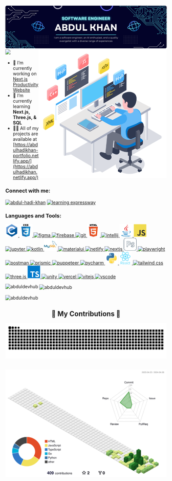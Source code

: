 [![MasterHead](./github-header-image.png)](https://abdulhadikhan-portfolio.netlify.app/)
<img align="right" alt="Coding" width="400" src="https://github.com/AbdulDevHub/AbdulDevHub/blob/main/Coder%20-%20No%20Background.gif?raw=true">
<img src="https://github.com/abduldevhub/abduldevhub/blob/master/github.gif" />

- 🔭 I’m currently working on [Next.js Productivity Website](https://github.com/AbdulDevHub/Opal-Labs-Frontend)
- 🌱 I’m currently learning **Next.js, Three.js, & SQL**
- 👨‍💻 All of my projects are available at [https://abdulhadikhan-portfolio.netlify.app/](https://abdulhadikhan.netlify.app/)

<h3 align="left">Connect with me:</h3>
<p align="left">
<a href="https://linkedin.com/in/abdul-hadi-khan" target="blank"><img align="center" src="https://raw.githubusercontent.com/rahuldkjain/github-profile-readme-generator/master/src/images/icons/Social/linked-in-alt.svg" alt="abdul-hadi-khan" height="30" width="40" /></a>
<a href="https://www.youtube.com/@learningexpressway/" target="blank"><img align="center" src="https://raw.githubusercontent.com/rahuldkjain/github-profile-readme-generator/master/src/images/icons/Social/youtube.svg" alt="learning expressway" height="30" width="40" /></a>
</p>

<h3 align="left">Languages and Tools:</h3>
<p align="left">
  <a href="https://cprogramming.com/" target="_blank" rel="noreferrer"> 
    <img src="https://raw.githubusercontent.com/devicons/devicon/master/icons/c/c-original.svg" alt="c" width="40" height="40"/> 
  </a>
  
  <a href="https://www.w3schools.com/css/" target="_blank" rel="noreferrer"> 
    <img src="https://raw.githubusercontent.com/devicons/devicon/master/icons/css3/css3-original-wordmark.svg" alt="css3" width="40" height="40"/> 
  </a>
    
  <a href="https://www.figma.com/" target="_blank" rel="noreferrer"> 
    <img src="https://www.vectorlogo.zone/logos/figma/figma-icon.svg" alt="figma" width="40" height="40"/> 
  </a>
    
  <a href="https://firebase.google.com/" target="_blank" rel="noreferrer"> 
    <img src="https://www.vectorlogo.zone/logos/firebase/firebase-icon.svg" alt="firebase" width="40" height="40"/> 
  </a>
    
  <a href="https://git-scm.com/" target="_blank" rel="noreferrer"> 
    <img src="https://www.vectorlogo.zone/logos/git-scm/git-scm-icon.svg" alt="git" width="40" height="40"/> 
  </a>
    
  <a href="https://www.w3.org/html/" target="_blank" rel="noreferrer"> 
    <img src="https://raw.githubusercontent.com/devicons/devicon/master/icons/html5/html5-original-wordmark.svg" alt="html5" width="40" height="40"/> 
  </a>
  
  <a href="https://www.jetbrains.com/idea/" target="_blank" rel="noreferrer"> 
    <img src="https://cdn.jsdelivr.net/gh/devicons/devicon@latest/icons/intellij/intellij-original.svg" alt="intellij" width="40" height="40"/> 
  </a>

  <a href="https://www.java.com" target="_blank" rel="noreferrer"> 
    <img src="https://raw.githubusercontent.com/devicons/devicon/master/icons/java/java-original.svg" alt="java" width="40" height="40"/> 
  </a>
    
  <a href="https://developer.mozilla.org/en-US/docs/Web/JavaScript" target="_blank" rel="noreferrer"> 
    <img src="https://raw.githubusercontent.com/devicons/devicon/master/icons/javascript/javascript-original.svg" alt="javascript" width="40" height="40"/> 
  </a>
    
  <a href="https://jupyter.org/" target="_blank" rel="noreferrer"> 
    <img src="https://cdn.jsdelivr.net/gh/devicons/devicon@latest/icons/jupyter/jupyter-original-wordmark.svg" alt="jupyter" width="40" height="40"/> 
  </a>

  <a href="https://kotlinlang.org" target="_blank" rel="noreferrer"> 
    <img src="https://www.vectorlogo.zone/logos/kotlinlang/kotlinlang-icon.svg" alt="kotlin" width="40" height="40"/> 
  </a>
    
  <a href="https://www.mysql.com/" target="_blank" rel="noreferrer"> 
    <img src="https://raw.githubusercontent.com/devicons/devicon/master/icons/mysql/mysql-original-wordmark.svg" alt="mysql" width="40" height="40"/> 
  </a>
    
  <a href="https://mui.com/" target="_blank" rel="noreferrer"> 
    <img src="https://cdn.jsdelivr.net/gh/devicons/devicon@latest/icons/materialui/materialui-original.svg" alt="materialui" width="40" height="40"/> 
  </a>
    
  <a href="https://www.netlify.com/" target="_blank" rel="noreferrer"> 
    <img src="https://cdn.jsdelivr.net/gh/devicons/devicon@latest/icons/netlify/netlify-original.svg" alt="netlify" width="40" height="40"/> 
  </a>

  <a href="https://nextjs.org/" target="_blank" rel="noreferrer"> 
    <img src="https://cdn.worldvectorlogo.com/logos/nextjs-2.svg" alt="nextjs" width="40" height="40"/> 
  </a>
    
  <a href="https://www.photoshop.com/en" target="_blank" rel="noreferrer"> 
    <img src="https://raw.githubusercontent.com/devicons/devicon/master/icons/photoshop/photoshop-line.svg" alt="photoshop" width="40" height="40"/> 
  </a>
  
  <a href="https://playwright.dev/" target="_blank" rel="noreferrer"> 
    <img src="https://cdn.jsdelivr.net/gh/devicons/devicon@latest/icons/playwright/playwright-original.svg" alt="playwright" width="40" height="40"/> 
  </a>
    
  <a href="https://postman.com" target="_blank" rel="noreferrer"> 
    <img src="https://www.vectorlogo.zone/logos/getpostman/getpostman-icon.svg" alt="postman" width="40" height="40"/> 
  </a>
  
  <a href="https://prismic.io" target="_blank" rel="noreferrer"> 
    <img src="https://static-00.iconduck.com/assets.00/prismic-icon-511x512-rbr6bktf.png" alt="prismic" width="40" height="40"/> 
  </a>

  <a href="https://pptr.dev/" target="_blank" rel="noreferrer">
    <img src="https://cdn.jsdelivr.net/gh/devicons/devicon@latest/icons/puppeteer/puppeteer-original.svg" alt="puppeteer" width="40" height="40"/>
  </a>
  
  <a href="https://www.jetbrains.com/pycharm/" target="_blank" rel="noreferrer"> 
    <img src="https://cdn.jsdelivr.net/gh/devicons/devicon@latest/icons/pycharm/pycharm-original.svg" alt="pycharm" width="40" height="40"/> 
  </a>
    
  <a href="https://www.python.org" target="_blank" rel="noreferrer"> 
    <img src="https://raw.githubusercontent.com/devicons/devicon/master/icons/python/python-original.svg" alt="python" width="40" height="40"/> 
  </a>
    
  <a href="https://reactjs.org/" target="_blank" rel="noreferrer"> 
    <img src="https://raw.githubusercontent.com/devicons/devicon/master/icons/react/react-original-wordmark.svg" alt="react" width="40" height="40"/> 
  </a>

  <a href="https://tailwindcss.com/" target="_blank" rel="noreferrer"> 
    <img src="https://cdn.jsdelivr.net/gh/devicons/devicon@latest/icons/tailwindcss/tailwindcss-original.svg" alt="tailwind css" width="40" height="40"/>
  </a>

  <a href="https://threejs.org/" target="_blank" rel="noreferrer"> 
    <img src="https://cdn.jsdelivr.net/gh/devicons/devicon@latest/icons/threejs/threejs-original.svg" alt="three.js" width="40" height="40"/> 
  </a>
    
  <a href="https://www.typescriptlang.org/" target="_blank" rel="noreferrer"> 
    <img src="https://raw.githubusercontent.com/devicons/devicon/master/icons/typescript/typescript-original.svg" alt="typescript" width="40" height="40"/> 
  </a>
    
  <a href="https://unity.com/" target="_blank" rel="noreferrer"> 
    <img src="https://www.vectorlogo.zone/logos/unity3d/unity3d-icon.svg" alt="unity" width="40" height="40"/> 
  </a>

  <a href="https://vercel.com/" target="_blank" rel="noreferrer"> 
    <img src="https://cdn.jsdelivr.net/gh/devicons/devicon@latest/icons/vercel/vercel-original.svg" alt="vercel" width="40" height="40"/> 
  </a>
    
  <a href="https://vitejs.dev/" target="_blank" rel="noreferrer"> 
    <img src="https://cdn.jsdelivr.net/gh/devicons/devicon@latest/icons/vitejs/vitejs-original.svg" alt="vitejs" width="40" height="40"/> 
  </a>
    
  <a href="https://code.visualstudio.com/" target="_blank" rel="noreferrer"> 
    <img src="https://cdn.jsdelivr.net/gh/devicons/devicon@latest/icons/vscode/vscode-original.svg" alt="vscode" width="40" height="40"/> 
  </a>
</p>

<p><img align="left" src="https://github-readme-stats.vercel.app/api/top-langs?username=abduldevhub&show_icons=true&locale=en&layout=compact" alt="abduldevhub" /></p>
<p>&nbsp;<img align="center" src="https://github-readme-stats.vercel.app/api?username=abduldevhub&show_icons=true&locale=en" alt="abduldevhub" /></p>
<p><img align="center" src="https://github-readme-streak-stats.herokuapp.com/?user=abduldevhub&" alt="abduldevhub" /></p>

[comment]: <> (Code To Render Snake GIF)
<div align="center">
  <h2>🐍 My Contributions 🐍</h2>
  <img alt="snake eating my contributions" src="https://raw.githubusercontent.com/abduldevhub/abduldevhub/output/github-contribution-grid-snake.svg" />
  <br/><br/>
</div>

[comment]: <> (Code To Render 3D Commit Table)
![](./profile-3d-contrib/profile-green-animate.svg)
<br/><br/>
